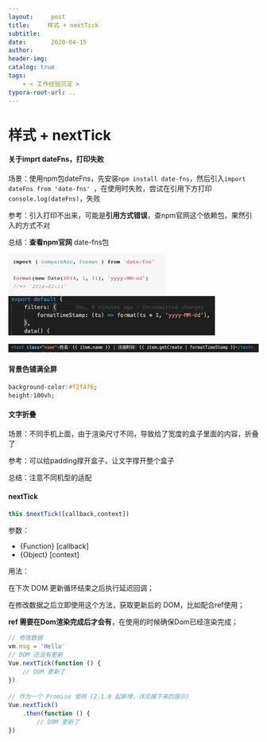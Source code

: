 ```yaml
---
layout:     post
title:     样式 + nextTick
subtitle:  
date:       2020-04-15
author:     
header-img: 
catalog: true
tags:
    - < 工作经验沉淀 >
typora-root-url: ..
---
```



# 样式 + nextTick

#### 关于imprt dateFns，打印失败

场景：使用npm包dateFns，先安装`npm install date-fns`，然后引入`import dateFns from 'date-fns' `，在使用时失败，尝试在引用下方打印`console.log(dateFns)`，失败

参考：引入打印不出来，可能是**引用方式错误**，查npm官网这个依赖包，果然引入的方式不对

总结：**查看npm官网** date-fns包

<img src="/../img/assets_2019/image-20200415084458289.png" alt="image-20200415084458289" style="zoom: 33%;" />

<img src="/../img/assets_2019/image-20200615170746000.png" alt="image-20200615170746000" style="zoom: 67%;" />

![image-20200615170814164](/../img/assets_2019/image-20200615170814164.png)

#### 背景色铺满全屏

```css
background-color:#f2f4f6;
height:100vh;
```

#### 文字折叠

场景：不同手机上面，由于渲染尺寸不同，导致给了宽度的盒子里面的内容，折叠了

参考：可以给padding撑开盒子，让文字撑开整个盒子

总结：注意不同机型的适配

#### nextTick

```js
this.$nextTick([callback,context])
```

参数：

- {Function}     [callback]
- {Object}     [context]

用法：

在下次 DOM 更新循环结束之后执行延迟回调；

在修改数据之后立即使用这个方法，获取更新后的 DOM，比如配合ref使用；

**ref 需要在Dom渲染完成后才会有**，在使用的时候确保Dom已经渲染完成；

```js
// 修改数据 
vm.msg = 'Hello' 
// DOM 还没有更新 
Vue.nextTick(function () { 
	// DOM 更新了 
}) 

// 作为一个 Promise 使用 (2.1.0 起新增，详见接下来的提示) 
Vue.nextTick() 
	.then(function () { 
		// DOM 更新了 
})
```

